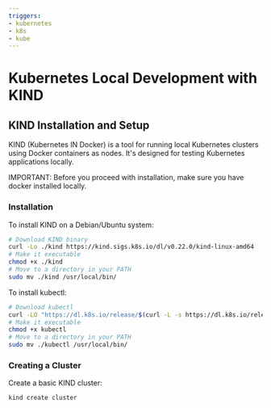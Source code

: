 ```yaml
---
triggers:
- kubernetes
- k8s
- kube
---
```


# Kubernetes Local Development with KIND

## KIND Installation and Setup

KIND (Kubernetes IN Docker) is a tool for running local Kubernetes clusters using Docker containers as nodes. It's designed for testing Kubernetes applications locally.

IMPORTANT: Before you proceed with installation, make sure you have docker installed locally.

### Installation

To install KIND on a Debian/Ubuntu system:

```bash
# Download KIND binary
curl -Lo ./kind https://kind.sigs.k8s.io/dl/v0.22.0/kind-linux-amd64
# Make it executable
chmod +x ./kind
# Move to a directory in your PATH
sudo mv ./kind /usr/local/bin/
```

To install kubectl:

```bash
# Download kubectl
curl -LO "https://dl.k8s.io/release/$(curl -L -s https://dl.k8s.io/release/stable.txt)/bin/linux/amd64/kubectl"
# Make it executable
chmod +x kubectl
# Move to a directory in your PATH
sudo mv ./kubectl /usr/local/bin/
```

### Creating a Cluster

Create a basic KIND cluster:

```bash
kind create cluster
```
